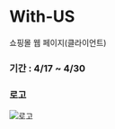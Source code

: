 # With-US
쇼핑몰 웹 페이지(클라이언트)

### 기간 : 4/17 ~ 4/30

### 로고
![로고](https://user-images.githubusercontent.com/31653025/79525849-e1d14d80-809e-11ea-80be-8a85ea9f248c.png)
